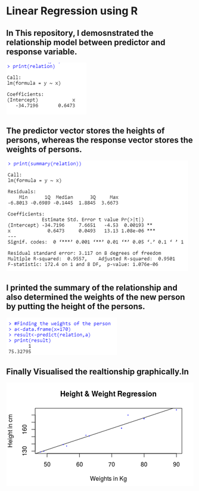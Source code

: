 
# Linear Regression using R
## In This repository, I demosnstrated the relationship model between predictor and response variable.
![](/Result/Result_1.PNG)
## The predictor vector stores the heights of persons, whereas the response vector stores the weights of persons.
![](/Result/Result_2.PNG)
## I printed the summary of the relationship and also determined the weights of the new person by putting the height of the persons. 
![](/Result/Result_3.PNG)
## Finally Visualised the realtionship graphically.In 
![](/Result/Plot.PNG)

